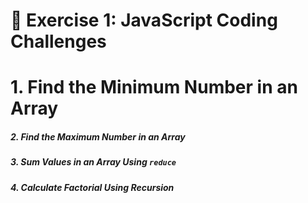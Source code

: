 # 🚀 **Exercise 1: JavaScript Coding Challenges**

# 1. **Find the Minimum Number in an Array**


##### 2. Find the Maximum Number in an Array


##### 3. Sum Values in an Array Using `reduce`



##### 4. Calculate Factorial Using Recursion


